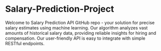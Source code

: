 # Salary-Prediction-Project
Welcome to Salary Prediction API GitHub repo - your solution for precise salary estimates using machine learning. Our algorithm analyzes vast amounts of historical salary data, providing reliable insights for hiring and compensation. Our user-friendly API is easy to integrate with simple RESTful endpoints.
